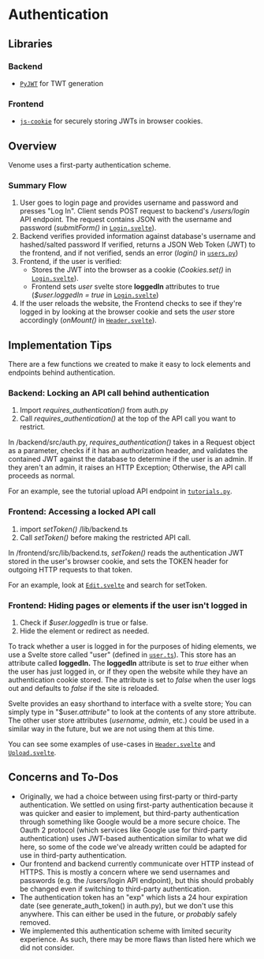 ﻿# Authentication

## Libraries
### Backend
* [`PyJWT`](https://github.com/jpadilla/pyjwt) for TWT generation

### Frontend
* [`js-cookie`](https://github.com/js-cookie/js-cookie) for securely storing JWTs in browser cookies.

## Overview
Venome uses a first-party authentication scheme.

### Summary Flow
1. User goes to login page and provides username and password and presses "Log In". Client sends POST request to backend's */users/login* API endpoint. The request contains JSON with the username and password (*submitForm()* in [`Login.svelte`](../frontend/src/routes/Login.svelte)).
2. Backend verifies provided information against database's username and hashed/salted password If verified, returns a JSON Web Token (JWT) to the frontend, and if not verified, sends an error (*login()* in [`users.py`](../backend/src/api/users.py))
3. Frontend, if the user is verified:
    * Stores the JWT into the browser as a cookie (*Cookies.set()* in [`Login.svelte`](../frontend/src/routes/Login.svelte)).
    * Frontend sets *user* svelte store **loggedIn** attributes to true (*$user.loggedIn = true* in [`Login.svelte`](../frontend/src/routes/Login.svelte))
4. If the user reloads the website, the Frontend checks to see if they're logged in by looking at the browser cookie and sets the *user* store accordingly (*onMount()* in [`Header.svelte`](../frontend/src/routes/Login.svelte)).


## Implementation Tips
There are a few functions we created to make it easy to lock elements and endpoints behind authentication.

### Backend: Locking an API call behind authentication
1. Import *requires_authentication()* from auth.py
2. Call *requires_authentication()* at the top of the API call you want to restrict.

In /backend/src/auth.py, *requires_authentication()* takes in a Request object as a parameter, checks if it has an authorization header, and validates the contained JWT against the database to determine if the user  is an admin. If they aren't an admin, it raises an HTTP Exception; Otherwise, the API call proceeds as normal.

For an example, see the tutorial upload API endpoint in [`tutorials.py`](../backend/src/api/tutorials.py).

### Frontend: Accessing a locked API call
1. import *setToken()* /lib/backend.ts
2. Call *setToken()* before making the restricted API call.

In /frontend/src/lib/backend.ts, *setToken()* reads the authentication JWT stored in the user's browser cookie, and sets the TOKEN header for outgoing HTTP requests to that token.

For an example, look at [`Edit.svelte`](../frontend/src/routes/Edit.svelte) and search for setToken.

### Frontend: Hiding pages or elements if the user isn't logged in
1. Check if *$user.loggedIn* is true or false.
2. Hide the element or redirect as needed.

To track whether a user is logged in for the purposes of hiding elements, we use a Svelte store called "user" (defined in [`user.ts`](../frontend/stores/user.ts)). This store has an attribute called **loggedIn.** The **loggedIn** attribute is set to *true* either when the user has just logged in, or if they open the website while they have an authentication cookie stored. The attribute is set to *false* when the user logs out and defaults to *false* if the site is reloaded.

Svelte provides an easy shorthand to interface with a svelte store; You can simply type in "$user.*attribute*" to look at the contents of any store attribute. The other user store attributes (*username*, *admin*, etc.) could be used in a similar way in the future, but we are not using them at this time.

You can see some examples of use-cases in [`Header.svelte`](../frontend/src/lib/Header.svelte) and [`Upload.svelte`](../frontend/src/routes/Upload.svelte).

## Concerns and To-Dos
* Originally, we had a choice between using first-party or third-party authentication. We settled on using first-party authentication because it was quicker and easier to implement, but third-party authentication through something like Google would be a more secure choice. The Oauth 2 protocol (which services like Google use for third-party authentication) uses JWT-based authentication similar to what we did here, so some of the code we've already written could be adapted for use in third-party authentication.
* Our frontend and backend currently communicate over HTTP instead of HTTPS. This is mostly a concern where we send usernames and passwords (e.g. the /users/login API endpoint), but this should probably be changed even if switching to third-party authentication.
* The authentication token has an "exp" which lists a 24 hour expiration date (see generate_auth_token() in auth.py), but we don't use this anywhere. This can either be used in the future, or *probably* safely removed.
* We implemented this authentication scheme with limited security experience. As such, there may be more flaws than listed here which we did not consider.